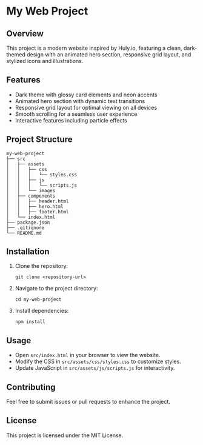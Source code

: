 # My Web Project

## Overview
This project is a modern website inspired by Huly.io, featuring a clean, dark-themed design with an animated hero section, responsive grid layout, and stylized icons and illustrations.

## Features
- Dark theme with glossy card elements and neon accents
- Animated hero section with dynamic text transitions
- Responsive grid layout for optimal viewing on all devices
- Smooth scrolling for a seamless user experience
- Interactive features including particle effects

## Project Structure
```
my-web-project
├── src
│   ├── assets
│   │   ├── css
│   │   │   └── styles.css
│   │   ├── js
│   │   │   └── scripts.js
│   │   └── images
│   ├── components
│   │   ├── header.html
│   │   ├── hero.html
│   │   ├── footer.html
│   └── index.html
├── package.json
├── .gitignore
└── README.md
```

## Installation
1. Clone the repository:
   ```
   git clone <repository-url>
   ```
2. Navigate to the project directory:
   ```
   cd my-web-project
   ```
3. Install dependencies:
   ```
   npm install
   ```

## Usage
- Open `src/index.html` in your browser to view the website.
- Modify the CSS in `src/assets/css/styles.css` to customize styles.
- Update JavaScript in `src/assets/js/scripts.js` for interactivity.

## Contributing
Feel free to submit issues or pull requests to enhance the project.

## License
This project is licensed under the MIT License.